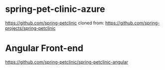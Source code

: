 # spring-pet-clinic-azure
https://github.com/spring-petclinic
cloned from: https://github.com/spring-projects/spring-petclinic

# Angular Front-end
https://github.com/spring-petclinic/spring-petclinic-angular
